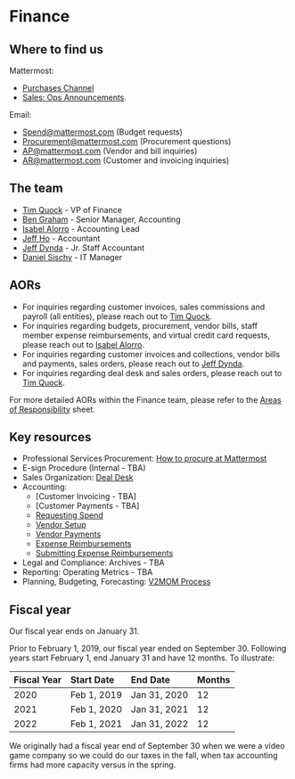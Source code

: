 # Finance

## Where to find us

Mattermost:

* [Purchases Channel](https://community.mattermost.com/private-core/channels/purchases) 
* [Sales: Ops Announcements](https://community.mattermost.com/private-core/channels/sales).

Email:

* Spend@mattermost.com \(Budget requests\)
* Procurement@mattermost.com \(Procurement questions\)
* AP@mattermost.com \(Vendor and bill inquiries\)
* AR@mattermost.com \(Customer and invoicing inquiries\)

## The team

* [Tim Quock](https://community.mattermost.com/core/messages/@tim.quock) - VP of Finance
* [Ben Graham](https://community.mattermost.com/core/messages/@ben.graham) - Senior Manager, Accounting
* [Isabel Alorro](https://community.mattermost.com/core/messages/@isabel.alloro) - Accounting Lead
* [Jeff Ho](https://community.mattermost.com/core/messages/@jeff.ho) - Accountant
* [Jeff Dynda](https://community.mattermost.com/core/messages/@jeff.dynda) - Jr. Staff Accountant
* [Daniel Sischy](https://community.mattermost.com/core/messages/@daniel.sischy) - IT Manager

## AORs

* For inquiries regarding customer invoices, sales commissions and payroll \(all entities\), please reach out to [Tim Quock](https://community.mattermost.com/core/messages/@tim.quock).
* For inquiries regarding budgets, procurement, vendor bills, staff member expense reimbursements, and virtual credit card requests, please reach out to [Isabel Alorro](https://community.mattermost.com/core/messages/@isabel.alloro).
* For inquiries regarding customer invoices and collections, vendor bills and payments, sales orders, please reach out to [Jeff Dynda](https://community.mattermost.com/core/messages/@jeff.dynda).
* For inquiries regarding deal desk and sales orders, please reach out to [Tim Quock](https://community.mattermost.com/core/messages/@tim.quock).

For more detailed AORs within the Finance team, please refer to the [Areas of Responsibility](https://docs.google.com/spreadsheets/d/1iSnhnQrshyZf2NSxoWOjJ0_e-sbqA6A-GrJ5G2h2wZo/edit#gid=0) sheet.

## Key resources

* Professional Services Procurement: [How to procure at Mattermost](https://handbook.mattermost.com/operations/finance/purchasing)
* E-sign Procedure \(Internal - TBA\)
* Sales Organization: [Deal Desk](https://handbook.mattermost.com/operations/finance/deal-desk)
* Accounting:
  * \[Customer Invoicing - TBA\]
  * \[Customer Payments - TBA\]
  * [Requesting Spend](https://handbook.mattermost.com/operations/finance/budget)
  * [Vendor Setup](https://handbook.mattermost.com/operations/finance/onboarding/how-to-on-board-as-a-vendor)
  * [Vendor Payments](https://handbook.mattermost.com/company/how-to-guides-for-staff/how-to-purchase/how-to-on-board-as-a-vendor/how-to-get-paid)
  * [Expense Reimbursements](https://handbook.mattermost.com/company/how-to-guides-for-staff/how-to-spend-company-money)
  * [Submitting Expense Reimbursements](https://handbook.mattermost.com/company/how-to-guides-for-staff/how-to-spend-company-money/how-to-use-expensify)
* Legal and Compliance: Archives - TBA
* Reporting: Operating Metrics - TBA
* Planning, Budgeting, Forecasting: [V2MOM Process](https://handbook.mattermost.com/company/how-to-guides-for-staff/how-to-v2mom)

## Fiscal year

Our fiscal year ends on January 31.

Prior to February 1, 2019, our fiscal year ended on September 30. Following years start February 1, end January 31 and have 12 months. To illustrate:

| Fiscal Year | Start Date | End Date | Months |
| :--- | :--- | :--- | :--- |
| 2020 | Feb 1, 2019 | Jan 31, 2020 | 12 |
| 2021 | Feb 1, 2020 | Jan 31, 2021 | 12 |
| 2022 | Feb 1, 2021 | Jan 31, 2022 | 12 |

We originally had a fiscal year end of September 30 when we were a video game company so we could do our taxes in the fall, when tax accounting firms had more capacity versus in the spring.
